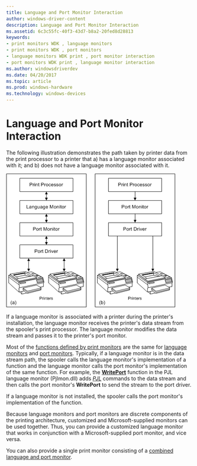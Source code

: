 ```yaml
---
title: Language and Port Monitor Interaction
author: windows-driver-content
description: Language and Port Monitor Interaction
ms.assetid: 6c3c55fc-40f3-43d7-b8a2-20fed8d28813
keywords:
- print monitors WDK , language monitors
- print monitors WDK , port monitors
- language monitors WDK print , port monitor interaction
- port monitors WDK print , language monitor interaction
ms.author: windowsdriverdev
ms.date: 04/20/2017
ms.topic: article
ms.prod: windows-hardware
ms.technology: windows-devices
---
```


# Language and Port Monitor Interaction





The following illustration demonstrates the path taken by printer data from the print processor to a printer that a) has a language monitor associated with it; and b) does not have a language monitor associated with it.

![figures comparing a printer data path with a language monitor and without a language monitor](images/mon1.png)

If a language monitor is associated with a printer during the printer's installation, the language monitor receives the printer's data stream from the spooler's print processor. The language monitor modifies the data stream and passes it to the printer's port monitor.

Most of the [functions defined by print monitors](functions-defined-by-print-monitors.md) are the same for [language monitors](language-monitors.md) and [port monitors](port-monitors.md). Typically, if a language monitor is in the data stream path, the spooler calls the language monitor's implementation of a function and the language monitor calls the port monitor's implementation of the same function. For example, the [**WritePort**](https://msdn.microsoft.com/library/windows/hardware/ff563792) function in the PJL language monitor (Pjlmon.dll) adds [*PJL*](https://msdn.microsoft.com/library/windows/hardware/ff556325#wdkgloss-pjl) commands to the data stream and then calls the port monitor's **WritePort** to send the stream to the port driver.

If a language monitor is not installed, the spooler calls the port monitor's implementation of the function.

Because language monitors and port monitors are discrete components of the printing architecture, customized and Microsoft-supplied monitors can be used together. Thus, you can provide a customized language monitor that works in conjunction with a Microsoft-supplied port monitor, and vice versa.

You can also provide a single print monitor consisting of a [combined language and port monitor](combined-language-and-port-monitor.md).

 

 




